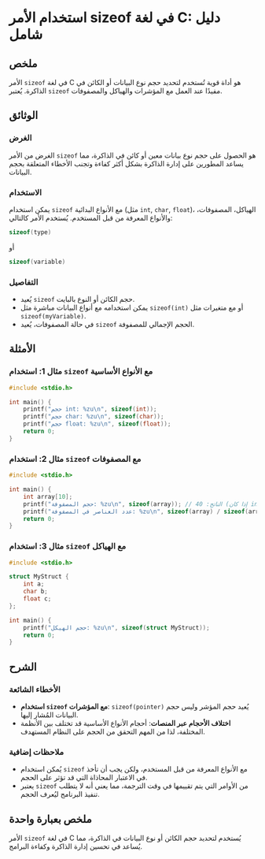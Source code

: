 <!--
Meta Description: # استخدام الأمر sizeof في لغة C: دليل شامل ## ملخص الأمر `sizeof` في لغة C هو أداة قوية تُستخدم لتحديد حجم نوع البيانات أو الكائن في الذاكرة. يُعتبر `...
Meta Keywords: sizeof, حجم, int, استخدام, printf
-->

# استخدام الأمر sizeof في لغة C: دليل شامل

## ملخص
الأمر `sizeof` في لغة C هو أداة قوية تُستخدم لتحديد حجم نوع البيانات أو الكائن في الذاكرة. يُعتبر `sizeof` مفيدًا عند العمل مع المؤشرات والهياكل والمصفوفات.

## الوثائق
### الغرض
الغرض من الأمر `sizeof` هو الحصول على حجم نوع بيانات معين أو كائن في الذاكرة، مما يساعد المطورين على إدارة الذاكرة بشكل أكثر كفاءة وتجنب الأخطاء المتعلقة بحجم البيانات.

### الاستخدام
يمكن استخدام `sizeof` مع الأنواع البدائية (مثل `int`, `char`, `float`)، الهياكل، المصفوفات، والأنواع المعرفة من قبل المستخدم. يُستخدم الأمر كالتالي:

```c
sizeof(type)
```
أو
```c
sizeof(variable)
```

### التفاصيل
- يُعيد `sizeof` حجم الكائن أو النوع بالبايت.
- يمكن استخدامه مع أنواع البيانات مباشرة مثل `sizeof(int)` أو مع متغيرات مثل `sizeof(myVariable)`.
- في حالة المصفوفات، يُعيد `sizeof` الحجم الإجمالي للمصفوفة.

## الأمثلة
### مثال 1: استخدام `sizeof` مع الأنواع الأساسية
```c
#include <stdio.h>

int main() {
    printf("حجم int: %zu\n", sizeof(int));
    printf("حجم char: %zu\n", sizeof(char));
    printf("حجم float: %zu\n", sizeof(float));
    return 0;
}
```

### مثال 2: استخدام `sizeof` مع المصفوفات
```c
#include <stdio.h>

int main() {
    int array[10];
    printf("حجم المصفوفة: %zu\n", sizeof(array)); // الناتج: 40 (إذا كان int 4 بايت)
    printf("عدد العناصر في المصفوفة: %zu\n", sizeof(array) / sizeof(array[0]));
    return 0;
}
```

### مثال 3: استخدام `sizeof` مع الهياكل
```c
#include <stdio.h>

struct MyStruct {
    int a;
    char b;
    float c;
};

int main() {
    printf("حجم الهيكل: %zu\n", sizeof(struct MyStruct));
    return 0;
}
```

## الشرح
### الأخطاء الشائعة
- **استخدام `sizeof` مع المؤشرات**: `sizeof(pointer)` يُعيد حجم المؤشر وليس حجم البيانات المُشار إليها.
- **اختلاف الأحجام عبر المنصات**: أحجام الأنواع الأساسية قد تختلف بين الأنظمة المختلفة، لذا من المهم التحقق من الحجم على النظام المستهدف.

### ملاحظات إضافية
- يُمكن استخدام `sizeof` مع الأنواع المعرفة من قبل المستخدم، ولكن يجب أن تأخذ في الاعتبار المحاذاة التي قد تؤثر على الحجم.
- يعتبر `sizeof` من الأوامر التي يتم تقييمها في وقت الترجمة، مما يعني أنه لا يتطلب تنفيذ البرنامج ليُعرف الحجم.

## ملخص بعبارة واحدة
الأمر `sizeof` في لغة C يُستخدم لتحديد حجم الكائن أو نوع البيانات في الذاكرة، مما يُساعد في تحسين إدارة الذاكرة وكفاءة البرامج.